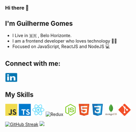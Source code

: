 ### Hi there 👋
## I'm Guilherme Gomes
- I Live in 🇧🇷 , Belo Horizonte.
- I am a frontend developer who loves technology 🧑‍💻
- Focused on JavaScript, ReactJS and NodeJS 💻

## Connect with me:
<a href="https://www.linkedin.com/in/guilherme-gomes-427321238/" target="_blank">
  <img align="center" alt="Samer-linkedln" height="30" width="40" src="https://raw.githubusercontent.com/devicons/devicon/master/icons/linkedin/linkedin-original.svg"
  style="max-width:100%;">
</a>



## My Skills
<img src="https://raw.githubusercontent.com/devicons/devicon/master/icons/javascript/javascript-original.svg" alt="Javascript" width="40" height="40" style="max-width:100%;"></img>
<img src="https://raw.githubusercontent.com/devicons/devicon/master/icons/typescript/typescript-original.svg" alt="Typescript" width="40" height="40" style="max-width:100%;"></img>
<img src="https://raw.githubusercontent.com/devicons/devicon/master/icons/react/react-original.svg" alt="React" width="40" height="40" style="max-width:100%;"></img>
<img src="https://cdn.jsdelivr.net/gh/devicons/devicon/icons/redux/redux-original.svg" alt="Redux" width="40" height="40" style="max-width: 100%;"/>
<img src="https://raw.githubusercontent.com/devicons/devicon/master/icons/nodejs/nodejs-original.svg" alt="NodeJS" width="40" height="40" style="max-width:100%;"></img>
<img src="https://raw.githubusercontent.com/devicons/devicon/master/icons/html5/html5-original.svg" alt="Html" width="40" height="40" style="max-width:100%;"></img>
<img src="https://raw.githubusercontent.com/devicons/devicon/master/icons/css3/css3-original.svg" alt="Css" width="40" height="40" style="max-width:100%;"></img>
<img src="https://raw.githubusercontent.com/devicons/devicon/master/icons/mongodb/mongodb-original-wordmark.svg" alt="MongoDB" width="40" height="40" style="max-width:100%;"></img>
<img src="https://raw.githubusercontent.com/devicons/devicon/master/icons/git/git-original.svg" alt="Git" width="40" height="40" style="max-width:100%;"></img>

[![GitHub Streak](https://streak-stats.demolab.com/?user=GuilhermeGomesti1&theme=dark)](https://git.io/streak-stats)
 <img src="https://github-readme-stats.vercel.app/api?username=GuilhermeGomesti1&count_private=true&theme=midnight-purple&hide_border=true"/>


